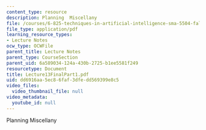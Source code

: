 ```yaml
---
content_type: resource
description: Planning  Miscellany
file: /courses/6-825-techniques-in-artificial-intelligence-sma-5504-fall-2002/dd6916aa5ec86faf3dfedd569399e8c5_Lecture13FinalPart1.pdf
file_type: application/pdf
learning_resource_types:
- Lecture Notes
ocw_type: OCWFile
parent_title: Lecture Notes
parent_type: CourseSection
parent_uid: 6a589034-124a-430b-2725-b1ee5581f249
resourcetype: Document
title: Lecture13FinalPart1.pdf
uid: dd6916aa-5ec8-6faf-3dfe-dd569399e8c5
video_files:
  video_thumbnail_file: null
video_metadata:
  youtube_id: null
---
```

Planning  Miscellany

